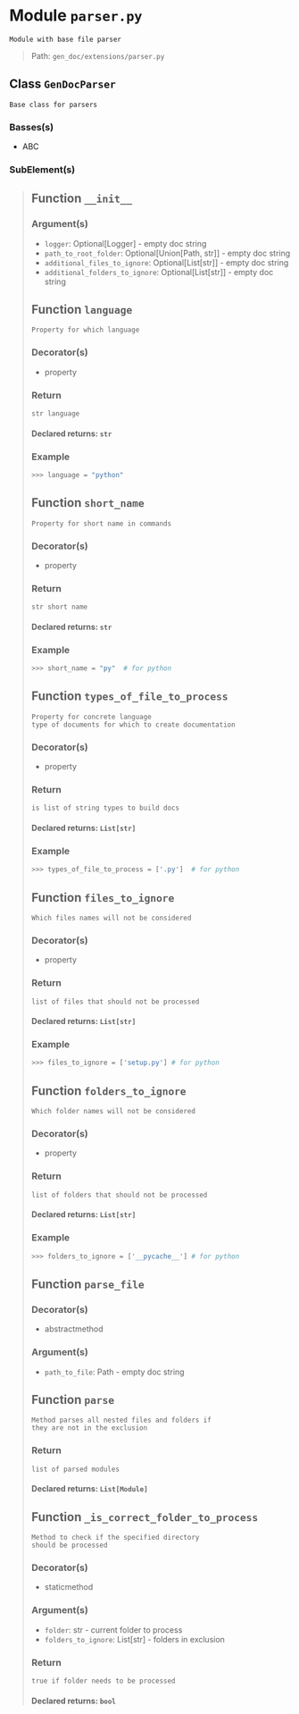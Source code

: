 # Module `parser.py`
```text
Module with base file parser
```

> Path: `gen_doc/extensions/parser.py`
## Class `GenDocParser`
```text
Base class for parsers
```

### Basses(s)
+ ABC
### SubElement(s)
 > ## Function  `__init__`
 > ### Argument(s)
 > + `logger`: Optional[Logger] - empty doc string
 > + `path_to_root_folder`: Optional[Union[Path, str]] - empty doc string
 > + `additional_files_to_ignore`: Optional[List[str]] - empty doc string
 > + `additional_folders_to_ignore`: Optional[List[str]] - empty doc string
 > ## Function  `language`
 > ```text
 > Property for which language
 > ```
 > 
 > ### Decorator(s)
 > + property
 > ### Return
 > ```text
 > str language
 > ```
 > 
 > #### Declared returns: `str`
 > ### Example
 > ```python
 > >>> language = "python"
 > ```
 > ## Function  `short_name`
 > ```text
 > Property for short name in commands
 > ```
 > 
 > ### Decorator(s)
 > + property
 > ### Return
 > ```text
 > str short name
 > ```
 > 
 > #### Declared returns: `str`
 > ### Example
 > ```python
 > >>> short_name = "py"  # for python
 > ```
 > ## Function  `types_of_file_to_process`
 > ```text
 > Property for concrete language
 > type of documents for which to create documentation
 > ```
 > 
 > ### Decorator(s)
 > + property
 > ### Return
 > ```text
 > is list of string types to build docs
 > ```
 > 
 > #### Declared returns: `List[str]`
 > ### Example
 > ```python
 > >>> types_of_file_to_process = ['.py']  # for python
 > ```
 > ## Function  `files_to_ignore`
 > ```text
 > Which files names will not be considered
 > ```
 > 
 > ### Decorator(s)
 > + property
 > ### Return
 > ```text
 > list of files that should not be processed
 > ```
 > 
 > #### Declared returns: `List[str]`
 > ### Example
 > ```python
 > >>> files_to_ignore = ['setup.py'] # for python
 > ```
 > ## Function  `folders_to_ignore`
 > ```text
 > Which folder names will not be considered
 > ```
 > 
 > ### Decorator(s)
 > + property
 > ### Return
 > ```text
 > list of folders that should not be processed
 > ```
 > 
 > #### Declared returns: `List[str]`
 > ### Example
 > ```python
 > >>> folders_to_ignore = ['__pycache__'] # for python
 > ```
 > ## Function  `parse_file`
 > ### Decorator(s)
 > + abstractmethod
 > ### Argument(s)
 > + `path_to_file`: Path - empty doc string
 > ## Function  `parse`
 > ```text
 > Method parses all nested files and folders if
 > they are not in the exclusion
 > ```
 > 
 > ### Return
 > ```text
 > list of parsed modules
 > ```
 > 
 > #### Declared returns: `List[Module]`
 > ## Function  `_is_correct_folder_to_process`
 > ```text
 > Method to check if the specified directory
 > should be processed
 > ```
 > 
 > ### Decorator(s)
 > + staticmethod
 > ### Argument(s)
 > + `folder`: str - current folder to process
 > + `folders_to_ignore`: List[str] - folders in exclusion
 > ### Return
 > ```text
 > true if folder needs to be processed
 > ```
 > 
 > #### Declared returns: `bool`